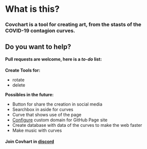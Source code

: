 # What is this?
### Covchart is a tool for creating art, from the stasts of the COVID-19 contagion curves.

## Do you want to help?
#### Pull requests are welcome, here is a *to-do* list:
**Create Tools for:**
- rotate
- delete

**Possibles in the future:**
- Button for share the creation in social media
- Searchbox in aside for curves
- Curve that shows use of the page
- [Configure](https://docs.github.com/en/github/working-with-github-pages/managing-a-custom-domain-for-your-github-pages-site#configuring-a-subdomain) custom domain for GitHub Page site
- Create database with data of the curves to make the web faster
- Make music with curves

#### Join Covhart in [discord](https://discord.gg/4aC9tPd)
